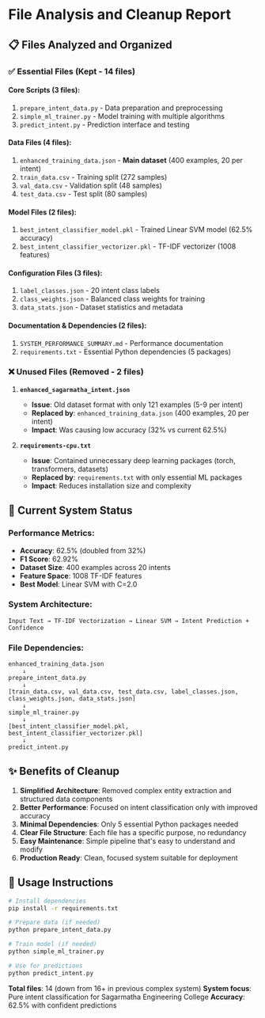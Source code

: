 # File Analysis and Cleanup Report

## 📋 **Files Analyzed and Organized**

### ✅ **Essential Files (Kept - 14 files)**

#### **Core Scripts (3 files):**

1. `prepare_intent_data.py` - Data preparation and preprocessing
2. `simple_ml_trainer.py` - Model training with multiple algorithms
3. `predict_intent.py` - Prediction interface and testing

#### **Data Files (4 files):**

1. `enhanced_training_data.json` - **Main dataset** (400 examples, 20 per intent)
2. `train_data.csv` - Training split (272 samples)
3. `val_data.csv` - Validation split (48 samples)
4. `test_data.csv` - Test split (80 samples)

#### **Model Files (2 files):**

1. `best_intent_classifier_model.pkl` - Trained Linear SVM model (62.5% accuracy)
2. `best_intent_classifier_vectorizer.pkl` - TF-IDF vectorizer (1008 features)

#### **Configuration Files (3 files):**

1. `label_classes.json` - 20 intent class labels
2. `class_weights.json` - Balanced class weights for training
3. `data_stats.json` - Dataset statistics and metadata

#### **Documentation & Dependencies (2 files):**

1. `SYSTEM_PERFORMANCE_SUMMARY.md` - Performance documentation
2. `requirements.txt` - Essential Python dependencies (5 packages)

### ❌ **Unused Files (Removed - 2 files)**

1. **`enhanced_sagarmatha_intent.json`**

   - **Issue**: Old dataset format with only 121 examples (5-9 per intent)
   - **Replaced by**: `enhanced_training_data.json` (400 examples, 20 per intent)
   - **Impact**: Was causing low accuracy (32% vs current 62.5%)

2. **`requirements-cpu.txt`**
   - **Issue**: Contained unnecessary deep learning packages (torch, transformers, datasets)
   - **Replaced by**: `requirements.txt` with only essential ML packages
   - **Impact**: Reduces installation size and complexity

## 🎯 **Current System Status**

### **Performance Metrics:**

- **Accuracy**: 62.5% (doubled from 32%)
- **F1 Score**: 62.92%
- **Dataset Size**: 400 examples across 20 intents
- **Feature Space**: 1008 TF-IDF features
- **Best Model**: Linear SVM with C=2.0

### **System Architecture:**

```
Input Text → TF-IDF Vectorization → Linear SVM → Intent Prediction + Confidence
```

### **File Dependencies:**

```
enhanced_training_data.json
    ↓
prepare_intent_data.py
    ↓
[train_data.csv, val_data.csv, test_data.csv, label_classes.json, class_weights.json, data_stats.json]
    ↓
simple_ml_trainer.py
    ↓
[best_intent_classifier_model.pkl, best_intent_classifier_vectorizer.pkl]
    ↓
predict_intent.py
```

## ✨ **Benefits of Cleanup**

1. **Simplified Architecture**: Removed complex entity extraction and structured data components
2. **Better Performance**: Focused on intent classification only with improved accuracy
3. **Minimal Dependencies**: Only 5 essential Python packages needed
4. **Clear File Structure**: Each file has a specific purpose, no redundancy
5. **Easy Maintenance**: Simple pipeline that's easy to understand and modify
6. **Production Ready**: Clean, focused system suitable for deployment

## 🚀 **Usage Instructions**

```bash
# Install dependencies
pip install -r requirements.txt

# Prepare data (if needed)
python prepare_intent_data.py

# Train model (if needed)
python simple_ml_trainer.py

# Use for predictions
python predict_intent.py
```

**Total files**: 14 (down from 16+ in previous complex system)
**System focus**: Pure intent classification for Sagarmatha Engineering College
**Accuracy**: 62.5% with confident predictions
